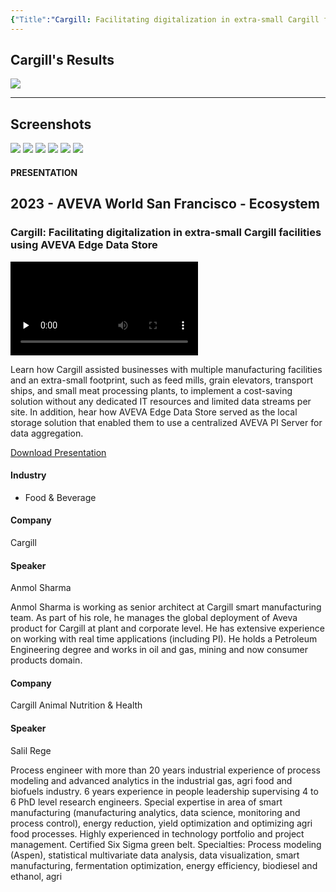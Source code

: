 ```yaml
---
{"Title":"Cargill: Facilitating digitalization in extra-small Cargill facilities using AVEVA Edge Data Store","Year":"2023","Industry":"Food & Beverage","URL":"https://resources.osisoft.com/presentations/cargill--facilitating-digitalization-in-extra-small-cargill-facilities-using-aveva-edge-data-store/","PDF":"https://cdn.osisoft.com/osi/presentations/2023-AVEVA-San-Francisco/UC23NA-2ECO08-Cargill-Sharma-Cargill--Facilitating-digitalization-in-extra-small-Cargill-facilities-using--Edge-Data-Store.pdf","Company":"Cargill","Keywords":["Microstops","OEE","EDS"],"dg-publish":true,"permalink":"/aveva/customer-stories/2023/2023-cargill-cargill-facilitating-digitalization-in-extra-small-cargill-facilities-using-aveva-edge-data-store/","dgPassFrontmatter":true}
---
```


## Cargill's Results
![](https://i.imgur.com/Awg3lq6.png)

---
## Screenshots
![](https://i.imgur.com/heio9zs.png)
![](https://i.imgur.com/fbMS71b.png)
![](https://i.imgur.com/FAGhGou.png)
![](https://i.imgur.com/xPb9FKa.png)
![](https://i.imgur.com/kYKQDmM.png)
![](https://i.imgur.com/g6OFkej.png)

#### PRESENTATION

## 2023 - AVEVA World San Francisco - Ecosystem

### Cargill: Facilitating digitalization in extra-small Cargill facilities using AVEVA Edge Data Store

<video src="https://cdn.osisoft.com/osi/presentations/2023-AVEVA-San-Francisco/UC23NA-2ECO08-Cargill-Sharma-Cargill--Facilitating-digitalization-in-extra-small-Cargill-facilities-using--Edge-Data-Store.mp4" poster="https://cdn.osisoft.com/osi/presentations/2023-AVEVA-San-Francisco/UC23NA-2ECO08-Cargill-Sharma-Cargill--Facilitating-digitalization-in-extra-small-Cargill-facilities-using--Edge-Data-Store.jpg" id="ctl00_MainContent_ctl00_presVideo" class="embed-responsive-item" style="background-color: black; max-width: 640px; max-height: 360px" preload="none" controls="controls"></video>

Learn how Cargill assisted businesses with multiple manufacturing facilities and an extra-small footprint, such as feed mills, grain elevators, transport ships, and small meat processing plants, to implement a cost-saving solution without any dedicated IT resources and limited data streams per site. In addition, hear how AVEVA Edge Data Store served as the local storage solution that enabled them to use a centralized AVEVA PI Server for data aggregation.

[Download Presentation](https://cdn.osisoft.com/osi/presentations/2023-AVEVA-San-Francisco/UC23NA-2ECO08-Cargill-Sharma-Cargill--Facilitating-digitalization-in-extra-small-Cargill-facilities-using--Edge-Data-Store.pdf)

#### Industry

- Food & Beverage

#### Company

Cargill

#### Speaker

Anmol Sharma

Anmol Sharma is working as senior architect at Cargill smart manufacturing team. As part of his role, he manages the global deployment of Aveva product for Cargill at plant and corporate level. He has extensive experience on working with real time applications (including PI). He holds a Petroleum Engineering degree and works in oil and gas, mining and now consumer products domain.

#### Company

Cargill Animal Nutrition & Health

#### Speaker

Salil Rege

Process engineer with more than 20 years industrial experience of process modeling and advanced analytics in the industrial gas, agri food and biofuels industry. 6 years experience in people leadership supervising 4 to 6 PhD level research engineers. Special expertise in area of smart manufacturing (manufacturing analytics, data science, monitoring and process control), energy reduction, yield optimization and optimizing agri food processes. Highly experienced in technology portfolio and project management. Certified Six Sigma green belt. Specialties: Process modeling (Aspen), statistical multivariate data analysis, data visualization, smart manufacturing, fermentation optimization, energy efficiency, biodiesel and ethanol, agri